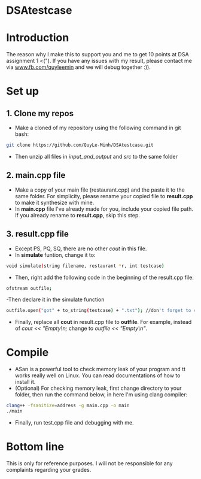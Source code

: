 # DSAtestcase
# Introduction
The reason why I make this to support you and me to get 10 points at DSA assignment 1 <("). If you have any issues with my result, please contact me via www.fb.com/quyleemin and we will debug together :)).  
# Set up
## 1. Clone my repos
- Make a cloned of my repository using the following command in git bash: 
```sh
git clone https://github.com/QuyLe-Minh/DSAtestcase.git
```
- Then unzip all files in *input_and_output* and *src* to the same folder
## 2. main.cpp file
- Make a copy of your main file (restaurant.cpp) and the paste it to the same folder. For simplicity, please rename your copied file to **result.cpp** to make it synthesize with mine.
- In **main.cpp** file I've already made for you, include your copied file path. If you already rename to **result.cpp**, skip this step.
## 3. result.cpp file
- Except PS, PQ, SQ, there are no other *cout* in this file.
- In **simulate** funtion, change it to: 
```sh
void simulate(string filename, restaurant *r, int testcase)
```
- Then, right add the following code in the beginning of the result.cpp file:
 ```sh
ofstream outfile; 
```
-Then declare it in the simulate function
 ```sh
outfile.open("got" + to_string(testcase) + ".txt"); //don't forget to close at the end of the function
```
- Finally, replace all **cout** in result.cpp file to  **outfile**. For example, instead of *cout << "Empty\n;* change to *outfile << "Empty\n"*.
# Compile
- ASan is a powerful tool to check memory leak of your program and tt works really well on Linux. You can read documentations of how to install it.
- (Optional) For checking memory leak, first change directory to your folder, then run the command below, in here I'm using clang compiler:
 ```sh
clang++ -fsanitize=address -g main.cpp -o main
./main
```
- Finally, run test.cpp file and debugging with me.

# Bottom line
This is only for reference purposes. I will not be responsible for any complaints regarding your grades.
